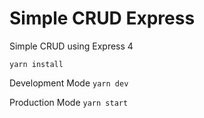 # Simple CRUD Express
Simple CRUD using Express 4

`yarn install`

Development Mode
`yarn dev`

Production Mode
`yarn start`